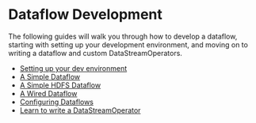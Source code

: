 Dataflow Development
====================

The following guides will walk you through how to develop a dataflow, starting with setting up your development environment, and moving on to writing a dataflow and custom DataStreamOperators.

- [Setting up your dev environment](devEnvironmentSetup.md)
- [A Simple Dataflow](simpleDataflowDev.md)
- [A Simple HDFS Dataflow](hdfsDataflowDev.md)
- [A Wired Dataflow](wireDataflowDev.md)
- [Configuring Dataflows](configuringDataflows.md)
- [Learn to write a DataStreamOperator](operator-dev-guide.md)